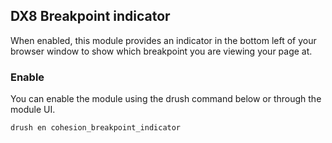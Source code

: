 ## DX8 Breakpoint indicator

When enabled, this module provides an indicator in the bottom left of your browser window to show which breakpoint you are viewing your page at.

### Enable

You can enable the module using the drush command below or through the module UI.

```
drush en cohesion_breakpoint_indicator
```
